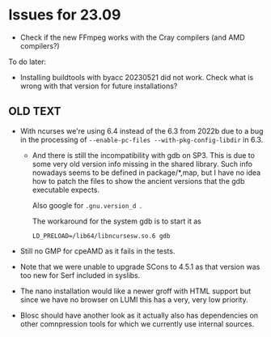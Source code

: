 # Issues for 23.09

-   Check if the new FFmpeg works with the Cray compilers (and AMD compilers?)


To do later:

-   Installing buildtools with byacc 20230521 did not work. Check what is wrong with 
    that version for future installations?


## OLD TEXT

-   With ncurses we're using 6.4 instead of the 6.3 from 2022b due to a bug in the processing of
    `--enable-pc-files --with-pkg-config-libdir` in 6.3.
    
    -   And there is still the incompatibility with gdb on SP3. This is due to some 
        very old version info missing in the shared library. Such info nowadays
        seems to be defined in package/*,map, but I have no idea how to patch the files
        to show the ancient versions that the gdb executable expects.
        
        Also google for `.gnu.version_d `.
        
        The workaround for the system gdb is to start it as
        
        ```
        LD_PRELOAD=/lib64/libncursesw.so.6 gdb
        ```
        
-   Still no GMP for cpeAMD as it fails in the tests.

-   Note that we were unable to upgrade SCons to 4.5.1 as that version was too new 
    for Serf included in syslibs.
    
-   The nano installation would like a newer groff with HTML support but since we
    have no browser on LUMI this has a very, very low priority.

-   Blosc should have another look as it actually also has dependencies on other 
    comnpression tools for which we currently use internal sources.
